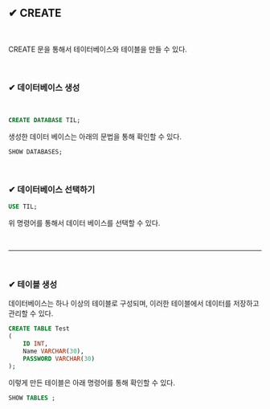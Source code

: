 ## ✔ CREATE

<br>

CREATE 문을 통해서 테이터베이스와 테이블을 만들 수 있다.


<br>

### ✔ 데이터베이스 생성

<br>

```sql
CREATE DATABASE TIL;
```

생성한 데이터 베이스는 아래의 문법을 통해 확인할 수 있다.

```sql
SHOW DATABASES;
```

<br>

### ✔ 데이터베이스 선택하기

```sql
USE TIL;
```

위 명령어를 통해서 데이터 베이스를 선택할 수 있다.

<br>

***

<br>

### ✔ 테이블 생성

데이터베이스는 하나 이상의 테이블로 구성되며, 이러한 테이블에서 데이터를 저장하고 관리할 수 있다.

```sql
CREATE TABLE Test
(
    ID INT,
    Name VARCHAR(30),
    PASSWORD VARCHAR(30)
);
```

이렇게 만든 테이블은 아래 명령어를 통해 확인할 수 있다.

```sql
SHOW TABLES ;
```



